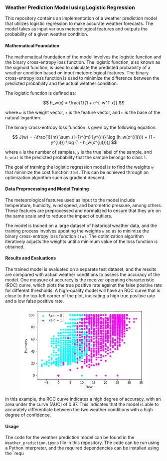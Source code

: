 ### Weather Prediction Model using Logistic Regression

This repository contains an implementation of a weather prediction model that utilizes logistic regression to make accurate weather forecasts. The model takes as input various meteorological features and outputs the probability of a given weather condition.

#### Mathematical Foundation

The mathematical foundation of the model involves the logistic function and the binary cross-entropy loss function. The logistic function, also known as the sigmoid function, is used to calculate the predicted probability of a weather condition based on input meteorological features. The binary cross-entropy loss function is used to minimize the difference between the predicted probability and the actual weather condition.

The logistic function is defined as:

$$ h_w(x) = \frac{1}{1 + e^{-w^T x}} $$

where `w` is the weight vector, `x` is the feature vector, and `e` is the base of the natural logarithm.

The binary cross-entropy loss function is given by the following equation:

$$ J(w) = -\frac{1}{m} \sum_{i=1}^{m} [y^{(i)} \log (h_w(x^{(i)})) + (1 - y^{(i)}) \log (1 - h_w(x^{(i)}))] $$

where `m` is the number of samples, `y` is the true label of the sample, and `h_w(x)` is the predicted probability that the sample belongs to class 1.

The goal of training the logistic regression model is to find the weights `w` that minimize the cost function `J(w)`. This can be achieved through an optimization algorithm such as gradient descent.

#### Data Preprocessing and Model Training

The meteorological features used as input to the model include temperature, humidity, wind speed, and barometric pressure, among others. These features are preprocessed and normalized to ensure that they are on the same scale and to reduce the impact of outliers.

The model is trained on a large dataset of historical weather data, and the training process involves updating the weights `w` so as to minimize the binary cross-entropy loss function `J(w)`. The optimization algorithm iteratively adjusts the weights until a minimum value of the loss function is obtained.

#### Results and Evaluations

The trained model is evaluated on a separate test dataset, and the results are compared with actual weather conditions to assess the accuracy of the model. One measure of accuracy is the receiver operating characteristic (ROC) curve, which plots the true positive rate against the false positive rate for different thresholds. A high-quality model will have an ROC curve that is close to the top-left corner of the plot, indicating a high true positive rate and a low false positive rate.

<p align="center">
  <img src="weather_prediction.png" style="background-color: black;">
</p>

In this example, the ROC curve indicates a high degree of accuracy, with an area under the curve (AUC) of 0.97. This indicates that the model is able to accurately differentiate between the two weather conditions with a high degree of confidence.

#### Usage

The code for the weather prediction model can be found in the `Weather_prediction.ipynb` file in this repository. The code can be run using a Python interpreter, and the required dependencies can be installed using the `requ

